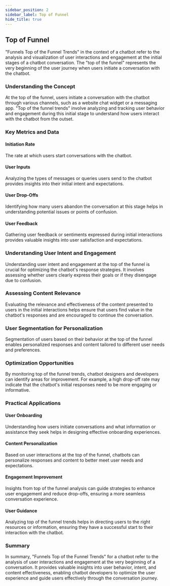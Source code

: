 ```yaml
---
sidebar_position: 2
sidebar_label: Top of Funnel
hide_title: true
---
```


## Top of Funnel

"Funnels Top of the Funnel Trends" in the context of a chatbot refer to the analysis and visualization of user interactions and engagement at the initial stages of a chatbot conversation. The "top of the funnel" represents the very beginning of the user journey when users initiate a conversation with the chatbot.

### Understanding the Concept

At the top of the funnel, users initiate a conversation with the chatbot through various channels, such as a website chat widget or a messaging app. "Top of the funnel trends" involve analyzing and tracking user behavior and engagement during this initial stage to understand how users interact with the chatbot from the outset.

### Key Metrics and Data

#### Initiation Rate

The rate at which users start conversations with the chatbot.

#### User Inputs

Analyzing the types of messages or queries users send to the chatbot provides insights into their initial intent and expectations.

#### User Drop-Offs

Identifying how many users abandon the conversation at this stage helps in understanding potential issues or points of confusion.

#### User Feedback

Gathering user feedback or sentiments expressed during initial interactions provides valuable insights into user satisfaction and expectations.

### Understanding User Intent and Engagement

Understanding user intent and engagement at the top of the funnel is crucial for optimizing the chatbot's response strategies. It involves assessing whether users clearly express their goals or if they disengage due to confusion.

### Assessing Content Relevance

Evaluating the relevance and effectiveness of the content presented to users in the initial interactions helps ensure that users find value in the chatbot's responses and are encouraged to continue the conversation.

### User Segmentation for Personalization

Segmentation of users based on their behavior at the top of the funnel enables personalized responses and content tailored to different user needs and preferences.

### Optimization Opportunities

By monitoring top of the funnel trends, chatbot designers and developers can identify areas for improvement. For example, a high drop-off rate may indicate that the chatbot's initial responses need to be more engaging or informative.

### Practical Applications

#### User Onboarding

Understanding how users initiate conversations and what information or assistance they seek helps in designing effective onboarding experiences.

#### Content Personalization

Based on user interactions at the top of the funnel, chatbots can personalize responses and content to better meet user needs and expectations.

#### Engagement Improvement

Insights from top of the funnel analysis can guide strategies to enhance user engagement and reduce drop-offs, ensuring a more seamless conversation experience.

#### User Guidance

Analyzing top of the funnel trends helps in directing users to the right resources or information, ensuring they have a successful start to their interaction with the chatbot.

### Summary

In summary, "Funnels Top of the Funnel Trends" for a chatbot refer to the analysis of user interactions and engagement at the very beginning of a conversation. It provides valuable insights into user behavior, intent, and content effectiveness, enabling chatbot developers to optimize the user experience and guide users effectively through the conversation journey.

